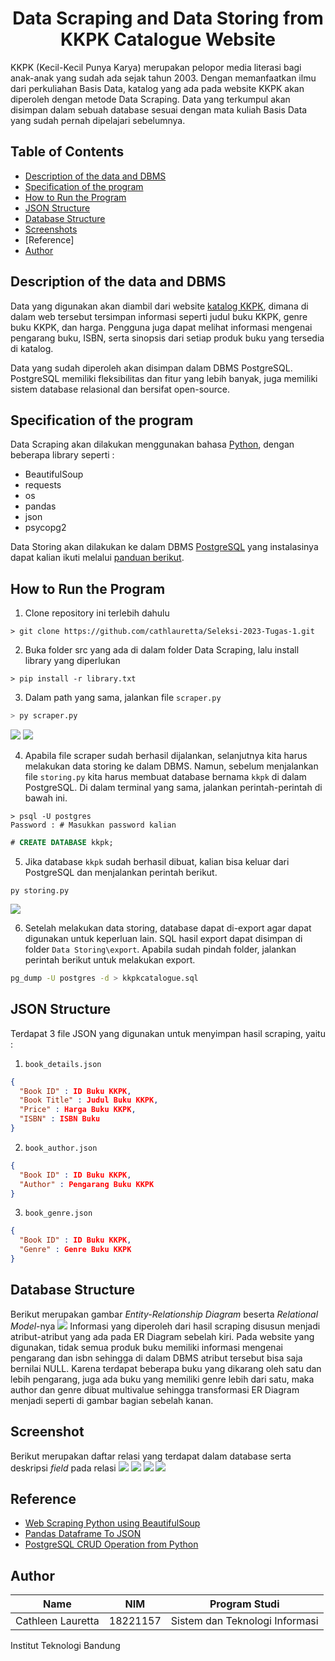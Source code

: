 <h1 align="center">
  Data Scraping and Data Storing from KKPK Catalogue Website
</h1>
KKPK (Kecil-Kecil Punya Karya) merupakan pelopor media literasi bagi anak-anak yang sudah ada sejak tahun 2003. Dengan memanfaatkan ilmu dari perkuliahan Basis Data, katalog yang ada pada website KKPK akan diperoleh dengan metode Data Scraping. Data yang terkumpul akan disimpan dalam sebuah database sesuai dengan mata kuliah Basis Data yang sudah pernah dipelajari sebelumnya.

## Table of Contents
* [Description of the data and DBMS](#description-of-the-data-and-dbms)
* [Specification of the program](#specification-of-the-program)
* [How to Run the Program](#how-to-run-the-program)
* [JSON Structure](#json-structure)
* [Database Structure](#database-structure)
* [Screenshots](#screenshot)
* [Reference]
* [Author](#author)

## Description of the data and DBMS
Data yang digunakan akan diambil dari website [katalog KKPK](https://kecilkecilpunyakarya.com/shop/), dimana di dalam web tersebut tersimpan informasi seperti judul buku KKPK, genre buku KKPK, dan harga. Pengguna juga dapat melihat informasi mengenai pengarang buku, ISBN, serta sinopsis dari setiap produk buku yang tersedia di katalog.

Data yang sudah diperoleh akan disimpan dalam DBMS PostgreSQL. PostgreSQL memiliki fleksibilitas dan fitur yang lebih banyak, juga memiliki sistem database relasional dan bersifat open-source.

## Specification of the program
Data Scraping akan dilakukan menggunakan bahasa [Python](https://www.python.org/downloads/), dengan beberapa library seperti :
- BeautifulSoup
- requests
- os
- pandas
- json
- psycopg2

Data Storing akan dilakukan ke dalam DBMS [PostgreSQL](https://www.postgresql.org/download/) yang instalasinya dapat kalian ikuti melalui [panduan berikut](https://www.postgresqltutorial.com/postgresql-getting-started/install-postgresql/).

## How to Run the Program
1. Clone repository ini terlebih dahulu
```
> git clone https://github.com/cathlauretta/Seleksi-2023-Tugas-1.git
```
2. Buka folder src yang ada di dalam folder Data Scraping, lalu install library yang diperlukan
```
> pip install -r library.txt
```

3. Dalam path yang sama, jalankan file ``scraper.py``
```py
> py scraper.py
```
<img src="Data Scraping\screenshot\scraping1.png">
<img src="Data Scraping\screenshot\scraping2.png">

4. Apabila file scraper sudah berhasil dijalankan, selanjutnya kita harus melakukan data storing ke dalam DBMS. Namun, sebelum menjalankan file ``storing.py`` kita harus membuat database bernama ``kkpk`` di dalam PostgreSQL. Di dalam terminal yang sama, jalankan perintah-perintah di bawah ini.
```
> psql -U postgres
Password : # Masukkan password kalian
```
```sql
# CREATE DATABASE kkpk;
```

5. Jika database ```kkpk``` sudah berhasil dibuat, kalian bisa keluar dari PostgreSQL dan menjalankan perintah berikut. 
```
py storing.py
```
<img src="Data Storing\screenshot\storing.png">

6. Setelah melakukan data storing, database dapat di-export agar dapat digunakan untuk keperluan lain. SQL hasil export dapat disimpan di folder ```Data Storing\export```. Apabila sudah pindah folder, jalankan perintah berikut untuk melakukan export.
```bash
pg_dump -U postgres -d > kkpkcatalogue.sql
```

## JSON Structure
Terdapat 3 file JSON yang digunakan untuk menyimpan hasil scraping, yaitu :
1. ``book_details.json``
```json
{
  "Book ID" : ID Buku KKPK,
  "Book Title" : Judul Buku KKPK,
  "Price" : Harga Buku KKPK,
  "ISBN" : ISBN Buku
}
```

2. ``book_author.json``
```json
{
  "Book ID" : ID Buku KKPK,
  "Author" : Pengarang Buku KKPK
}
```

3. ``book_genre.json``
```json
{
  "Book ID" : ID Buku KKPK,
  "Genre" : Genre Buku KKPK
}
```

## Database Structure
Berikut merupakan gambar _Entity-Relationship Diagram_ beserta _Relational Model_-nya
<img src="Data Storing\design\erd-relational.png">
Informasi yang diperoleh dari hasil scraping disusun menjadi atribut-atribut yang ada pada ER Diagram sebelah kiri. Pada website yang digunakan, tidak semua produk buku memiliki informasi mengenai pengarang dan isbn sehingga di dalam DBMS atribut tersebut bisa saja bernilai NULL. Karena terdapat beberapa buku yang dikarang oleh satu dan lebih pengarang, juga ada buku yang memiliki genre lebih dari satu, maka author dan genre dibuat multivalue sehingga transformasi ER Diagram menjadi seperti di gambar bagian sebelah kanan.

## Screenshot
Berikut merupakan daftar relasi yang terdapat dalam database serta deskripsi _field_ pada relasi
<img src="Data Storing\screenshot\relations.png"> 
<img src="Data Storing\screenshot\book_information.png">
<img src="Data Storing\screenshot\book_author.png">
<img src="Data Storing\screenshot\book_genre.png">

## Reference
- [Web Scraping Python using BeautifulSoup](https://www.youtube.com/watch?v=C5AOZZWxvIY)
- [Pandas Dataframe To JSON](https://pandas.pydata.org/docs/reference/api/pandas.DataFrame.to_json.html)
- [PostgreSQL CRUD Operation from Python](https://www.geeksforgeeks.org/perform-postgresql-crud-operations-from-python/)

## Author
| Name | NIM | Program Studi |
|-----|-----|-----|
| Cathleen Lauretta | 18221157 | Sistem dan Teknologi Informasi |

Institut Teknologi Bandung 
